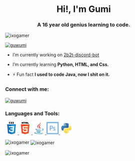 <h1 align="center">Hi!, I'm Gumi</h1>
<h3 align="center">A 16 year old genius learning to code.</h3>

<p align="left"> <img src="https://komarev.com/ghpvc/?username=ixogamer&label=Profile%20views&color=0e75b6&style=flat" alt="ixogamer" /> </p>

<p align="left"> <a href="https://twitter.com/guwumi" target="blank"><img src="https://img.shields.io/twitter/follow/guwumi?logo=twitter&style=for-the-badge" alt="guwumi" /></a> </p>

- I’m currently working on [2b2t-discord-bot](https://github.com/Ixogamer/2b2t-priority-discord-bot-py)

- I’m currently learning **Python, HTML, and Css.**

- ⚡ Fun fact **I used to code Java, now I shit on it.**

<h3 align="left">Connect with me:</h3>
<p align="left">
<a href="https://twitter.com/guwumi" target="blank"><img align="center" src="https://raw.githubusercontent.com/rahuldkjain/github-profile-readme-generator/master/src/images/icons/Social/twitter.svg" alt="guwumi" height="30" width="40" /></a>
</p>

<h3 align="left">Languages and Tools:</h3>
<p align="left"> <a href="https://www.w3schools.com/css/" target="_blank" rel="noreferrer"> <img src="https://raw.githubusercontent.com/devicons/devicon/master/icons/css3/css3-original-wordmark.svg" alt="css3" width="40" height="40"/> </a> <a href="https://www.w3.org/html/" target="_blank" rel="noreferrer"> <img src="https://raw.githubusercontent.com/devicons/devicon/master/icons/html5/html5-original-wordmark.svg" alt="html5" width="40" height="40"/> </a> <a href="https://www.java.com" target="_blank" rel="noreferrer"> <img src="https://raw.githubusercontent.com/devicons/devicon/master/icons/java/java-original.svg" alt="java" width="40" height="40"/> </a> <a href="https://www.photoshop.com/en" target="_blank" rel="noreferrer"> <img src="https://raw.githubusercontent.com/devicons/devicon/master/icons/photoshop/photoshop-line.svg" alt="photoshop" width="40" height="40"/> </a> <a href="https://www.python.org" target="_blank" rel="noreferrer"> <img src="https://raw.githubusercontent.com/devicons/devicon/master/icons/python/python-original.svg" alt="python" width="40" height="40"/> </a> </p>

<p><img align="left" src="https://github-readme-stats.vercel.app/api/top-langs?username=ixogamer&show_icons=true&theme=dark&locale=en&layout=compact" alt="ixogamer" /></p>

<p>&nbsp;<img align="center" src="https://github-readme-stats.vercel.app/api?username=ixogamer&show_icons=true&theme=dark&locale=en" alt="ixogamer" /></p>

<p><img align="center" src="https://github-readme-streak-stats.herokuapp.com/?user=ixogamer&theme=dark" alt="ixogamer" /></p>

